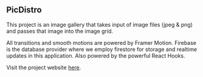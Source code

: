 ## PicDistro

This project is an image gallery that takes input of image files (jpeg & png) and passes that image into the image grid.

All transitions and smooth motions are powered by Framer Motion.
Firebase is the database provider where we employ firestore for storage and realtime updates in this application.
Also powered by the powerful React Hooks.

Visit the project website [here](http://fiyifoluwa.github.io/picdistro).

